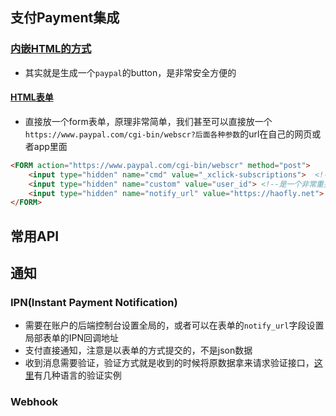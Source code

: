 ## 支付Payment集成

### [内嵌HTML的方式](https://developer.paypal.com/api/nvp-soap/paypal-payments-standard/integration-guide/html-reference-landing/)

- 其实就是生成一个`paypal`的button，是非常安全方便的

#### [HTML表单](https://developer.paypal.com/api/nvp-soap/paypal-payments-standard/integration-guide/formbasics/)

- 直接放一个form表单，原理非常简单，我们甚至可以直接放一个`https://www.paypal.com/cgi-bin/webscr?后面各种参数`的url在自己的网页或者app里面

```html
<FORM action="https://www.paypal.com/cgi-bin/webscr" method="post">
    <input type="hidden" name="cmd" value="_xclick-subscriptions">	<!--cmd表示当前按钮的功能，_xclick-subscriptions表示创建一个订阅-->
  	<input type="hidden" name="custom" value="user_id"> <!--是一个非常重要的字段，可以用于我们存放自己系统的数据，比如放一个url，这样就能在创建成功的IPN或者hook里面获取到，能够安全地获取到正确的用户-->
  	<input type="hidden" name="notify_url" value="https://haofly.net">	<!--指定IPN地址，注意IPN在全局也有配置Business dashboard -> Account Settings -> Notifications，这里相当于一个单独的配置，paypal在支付成功后会调用这个地址，注意如果在这个地址上加参数依然是不安全的，因为IPN message里面并不包括这个-->
</FORM>
```

## 常用API

## 通知

### IPN(Instant Payment Notification)

- 需要在账户的后端控制台设置全局的，或者可以在表单的`notify_url`字段设置局部表单的IPN回调地址
- 支付直接通知，注意是以表单的方式提交的，不是json数据
- 收到消息需要验证，验证方式就是收到的时候将原数据拿来请求验证接口，[这里](https://developer.paypal.com/api/nvp-soap/ipn/IPNImplementation/#specs)有几种语言的验证实例

### Webhook


